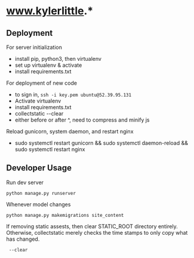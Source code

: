 # www.kylerlittle.*

## Deployment
For server initialization
- install pip, python3, then virtualenv
- set up virtualenv & activate
- install requirements.txt

For deployment of new code
- to sign in, ```ssh -i key.pem ubuntu@52.39.95.131```
- Activate virtualenv
- install requirements.txt
- collectstatic --clear
- either before or after ^, need to compress and minify js

Reload gunicorn, system daemon, and restart nginx
- sudo systemctl restart gunicorn && sudo systemctl daemon-reload && sudo systemctl restart nginx

## Developer Usage
Run dev server
```
python manage.py runserver
```

Whenever model changes
```
python manage.py makemigrations site_content
```

If removing static assests, then clear STATIC_ROOT directory entirely. Otherwise, collectstatic merely checks the time stamps to only copy what has changed.
```
 --clear
```